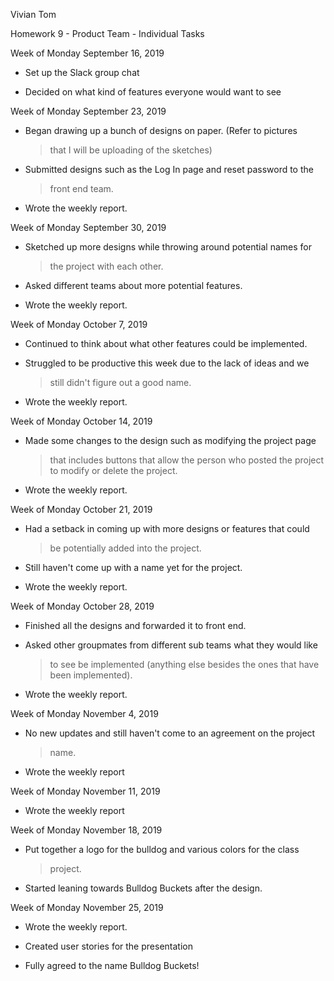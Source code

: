 Vivian Tom

Homework 9 - Product Team - Individual Tasks

Week of Monday September 16, 2019

-   Set up the Slack group chat

-   Decided on what kind of features everyone would want to see

Week of Monday September 23, 2019

-   Began drawing up a bunch of designs on paper. (Refer to pictures
    > that I will be uploading of the sketches)

-   Submitted designs such as the Log In page and reset password to the
    > front end team.

-   Wrote the weekly report.

Week of Monday September 30, 2019

-   Sketched up more designs while throwing around potential names for
    > the project with each other.

-   Asked different teams about more potential features.

-   Wrote the weekly report.

Week of Monday October 7, 2019

-   Continued to think about what other features could be implemented.

-   Struggled to be productive this week due to the lack of ideas and we
    > still didn't figure out a good name.

-   Wrote the weekly report.

Week of Monday October 14, 2019

-   Made some changes to the design such as modifying the project page
    > that includes buttons that allow the person who posted the project
    > to modify or delete the project.

-   Wrote the weekly report.

Week of Monday October 21, 2019

-   Had a setback in coming up with more designs or features that could
    > be potentially added into the project.

-   Still haven't come up with a name yet for the project.

-   Wrote the weekly report.

Week of Monday October 28, 2019

-   Finished all the designs and forwarded it to front end.

-   Asked other groupmates from different sub teams what they would like
    > to see be implemented (anything else besides the ones that have
    > been implemented).

-   Wrote the weekly report.

Week of Monday November 4, 2019

-   No new updates and still haven't come to an agreement on the project
    > name.

-   Wrote the weekly report

Week of Monday November 11, 2019

-   Wrote the weekly report

Week of Monday November 18, 2019

-   Put together a logo for the bulldog and various colors for the class
    > project.

-   Started leaning towards Bulldog Buckets after the design.

Week of Monday November 25, 2019

-   Wrote the weekly report.

-   Created user stories for the presentation

-   Fully agreed to the name Bulldog Buckets!
